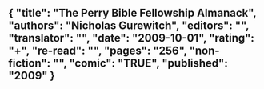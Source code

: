 {
 "title": "The Perry Bible Fellowship Almanack",
 "authors": "Nicholas Gurewitch",
 "editors": "",
 "translator": "",
 "date": "2009-10-01",
 "rating": "+",
 "re-read": "",
 "pages": "256",
 "non-fiction": "",
 "comic": "TRUE",
 "published": "2009"
}
---

